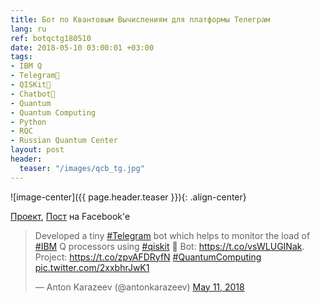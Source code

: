 ```yaml
---
title: Бот по Квантовым Вычислениям для платформы Телеграм
lang: ru
ref: botqctg180510
date: 2018-05-10 03:00:01 +03:00
tags:
- IBM Q
- Telegram💬
- QISKit💫
- Chatbot🤖
- Quantum
- Quantum Computing
- Python
- RQC
- Russian Quantum Center
layout: post
header:
  teaser: "/images/qcb_tg.jpg"
---
```


![image-center]({{ page.header.teaser }}){: .align-center}

[Проект](https://github.com/akarazeevprojects/QuantumComputingBot), [Пост](https://www.facebook.com/anton.karazeev/posts/1683068225147972) на Facebook'e

<blockquote class="twitter-tweet"><p lang="en" dir="ltr">Developed a tiny <a href="https://twitter.com/hashtag/Telegram?src=hash&amp;ref_src=twsrc%5Etfw">#Telegram</a> bot which helps to monitor the load of <a href="https://twitter.com/hashtag/IBM?src=hash&amp;ref_src=twsrc%5Etfw">#IBM</a> Q processors using <a href="https://twitter.com/hashtag/qiskit?src=hash&amp;ref_src=twsrc%5Etfw">#qiskit</a> 🙂 Bot: <a href="https://t.co/vsWLUGINak">https://t.co/vsWLUGINak</a>. Project: <a href="https://t.co/zpvAFDRyfN">https://t.co/zpvAFDRyfN</a> <a href="https://twitter.com/hashtag/QuantumComputing?src=hash&amp;ref_src=twsrc%5Etfw">#QuantumComputing</a> <a href="https://t.co/2xxbhrJwK1">pic.twitter.com/2xxbhrJwK1</a></p>&mdash; Anton Karazeev (@antonkarazeev) <a href="https://twitter.com/antonkarazeev/status/994885040428453889?ref_src=twsrc%5Etfw">May 11, 2018</a></blockquote> <script async src="https://platform.twitter.com/widgets.js" charset="utf-8"></script>
